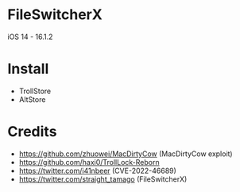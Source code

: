 # FileSwitcherX

iOS 14 - 16.1.2

# Install
- TrollStore
- AltStore

# Credits
- https://github.com/zhuowei/MacDirtyCow (MacDirtyCow exploit)
- https://github.com/haxi0/TrollLock-Reborn
- https://twitter.com/i41nbeer (CVE-2022-46689)
- https://twitter.com/straight_tamago (FileSwitcherX)
